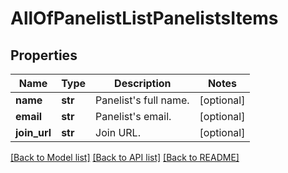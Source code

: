 # AllOfPanelistListPanelistsItems

## Properties
Name | Type | Description | Notes
------------ | ------------- | ------------- | -------------
**name** | **str** | Panelist&#x27;s full name. | [optional] 
**email** | **str** | Panelist&#x27;s email. | [optional] 
**join_url** | **str** | Join URL. | [optional] 

[[Back to Model list]](../README.md#documentation-for-models) [[Back to API list]](../README.md#documentation-for-api-endpoints) [[Back to README]](../README.md)

